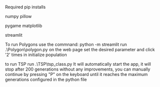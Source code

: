 Required pip installs

<!-- Core -->
numpy
pillow

<!-- TSP -->
pygame
matplotlib

<!-- Polygons -->
streamlit

To run Polygons use the commnand: python -m streamlit run .\Polygon\polygon.py
on the web page set the desired parameter and click '2' times in initialize population

to run TSP run .\TSP\tsp_class.py
It will automatically start the app, it will stop after 200 generations without any improvements, you can manually continue by pressing "P" on the keyboard until it reaches the maximum generations configured in the python file